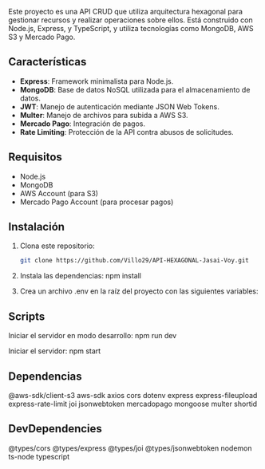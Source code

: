 Este proyecto es una API CRUD que utiliza arquitectura hexagonal para gestionar recursos y realizar operaciones sobre ellos. Está construido con Node.js, Express, y TypeScript, y utiliza tecnologías como MongoDB, AWS S3 y Mercado Pago.

## Características

- **Express**: Framework minimalista para Node.js.
- **MongoDB**: Base de datos NoSQL utilizada para el almacenamiento de datos.
- **JWT**: Manejo de autenticación mediante JSON Web Tokens.
- **Multer**: Manejo de archivos para subida a AWS S3.
- **Mercado Pago**: Integración de pagos.
- **Rate Limiting**: Protección de la API contra abusos de solicitudes.

## Requisitos

- Node.js
- MongoDB
- AWS Account (para S3)
- Mercado Pago Account (para procesar pagos)

## Instalación

1. Clona este repositorio:
   ```bash
   git clone https://github.com/Villo29/API-HEXAGONAL-Jasai-Voy.git

2. Instala las dependencias:
    npm install

3. Crea un archivo .env en la raíz del proyecto con las siguientes variables:

## Scripts
Iniciar el servidor en modo desarrollo:
    npm run dev

Iniciar el servidor:
    npm start


## Dependencias
@aws-sdk/client-s3
aws-sdk
axios
cors
dotenv
express
express-fileupload
express-rate-limit
joi
jsonwebtoken
mercadopago
mongoose
multer
shortid

## DevDependencies
@types/cors
@types/express
@types/joi
@types/jsonwebtoken
nodemon
ts-node
typescript